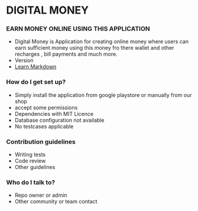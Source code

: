 # DIGITAL MONEY #

### EARN MONEY ONLINE USING THIS APPLICATION ###

* Digital Money is Application for creating online money where users can earn sufficient money using this money fro there wallet and other recharges , bill payments and much more.
* Version
* [Learn Markdown](https://bitbucket.org/tutorials/markdowndemo)

### How do I get set up? ###

* Simply install the application from google playstore or manually from our shop
* accept some permissions
* Dependencies with MIT Licence
* Database configuration not available
* No testcases applicable

### Contribution guidelines ###

* Writing tests
* Code review
* Other guidelines

### Who do I talk to? ###

* Repo owner or admin
* Other community or team contact
